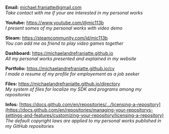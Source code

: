 ﻿  
**Email:** michael.franiatte@gmail.com  
*Take contact with me if your are interested in my personal works*  
  
**Youtube:** https://www.youtube.com/@mic113b  
*I present somes of my personal works with video demo*  
  
**Steam:** https://steamcommunity.com/id/mic113b  
*You can add me as friend to play video games together*  
  
**Dashboard:** https://michaelandrefraniatte.github.io  
*All my personal works presented and explained in my website*  
  
**Portfolio:** https://michaelandrefraniatte.github.io/cv  
*I made a resume of my profile for employement as a job seeker*  
  
**Files:** https://michaelandrefraniatte.github.io/directory  
*My system of files for localize my SDK and programs among my repositories*  
  
**Infos:** [https://docs.github.com/en/repositories/.../licensing-a-repository](https://docs.github.com/en/repositories/managing-your-repositorys-settings-and-features/customizing-your-repository/licensing-a-repository)  
*The default copyright laws are applied to my personal works published in my GitHub repositories*  
  